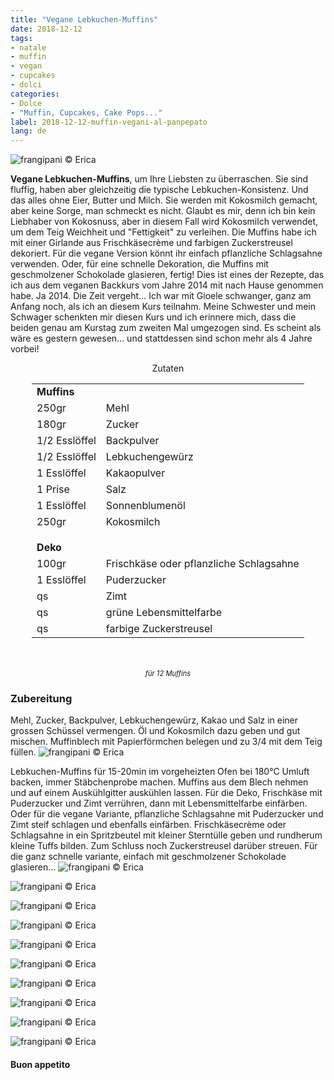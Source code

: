 ```yaml
---
title: "Vegane Lebkuchen-Muffins"
date: 2018-12-12
tags:
- natale
- muffin
- vegan
- cupcakes
- dolci
categories:
- Dolce
- "Muffin, Cupcakes, Cake Pops..."
label: 2018-12-12-muffin-vegani-al-panpepato
lang: de
---
```

![](../2018-12-12-muffin-vegani-al-panpepato/header.jpg "frangipani © Erica")

**Vegane Lebkuchen-Muffins**, um Ihre Liebsten zu überraschen. Sie sind fluffig, haben aber gleichzeitig die typische Lebkuchen-Konsistenz. Und das alles ohne Eier, Butter und Milch. Sie werden mit Kokosmilch gemacht, aber keine Sorge, man schmeckt es nicht. Glaubt es mir, denn ich bin kein Liebhaber von Kokosnuss, aber in diesem Fall wird Kokosmilch verwendet, um dem Teig Weichheit und "Fettigkeit" zu verleihen. Die Muffins habe ich mit einer Girlande aus Frischkäsecrème und farbigen Zuckerstreusel dekoriert. Für die vegane Version könnt ihr einfach pflanzliche Schlagsahne verwenden. Oder, für eine schnelle Dekoration, die Muffins mit geschmolzener Schokolade glasieren, fertig! Dies ist eines der Rezepte, das ich aus dem veganen Backkurs vom Jahre 2014 mit nach Hause genommen habe. Ja 2014. Die Zeit vergeht... Ich war mit Gioele schwanger, ganz am Anfang noch, als ich an diesem Kurs teilnahm. Meine Schwester und mein Schwager schenkten mir diesen Kurs und ich erinnere mich, dass die beiden genau am Kurstag zum zweiten Mal umgezogen sind. Es scheint als wäre es gestern gewesen... und stattdessen sind schon mehr als 4 Jahre vorbei!

<div id="wrapper" style="text-align: center">
  <div id="yourdiv" style="display: inline-block;">
    <div class="ingredients" itemscope itemtype="http://schema.org/Recipe">
      <span itemprop="name" style="display:none;">Vegane Lebkuchen-Muffins</span>
      <span itemprop="recipeCategory" style="display:none;">Süsses</span>
      <img itemprop="image" style="display:none;" class="ignore-gallery-item" src="../2018-12-12-muffin-vegani-al-panpepato/header.jpeg"/>
      <span itemprop="author" style="display:none;">Erica Raiano</span>
      <span itemprop="description" style="display:none;">Vegane Lebkuchen-Muffins, um Ihre Liebsten zu überraschen. Sie sind fluffig, haben aber gleichzeitig die typische Lebkuchen-Konsistenz.</span>
      <div class="ingredients-title">Zutaten</div>
      <table>
        <tbody>
          <tr>
            <td colspan="2"><b>Muffins</b></td>
          </tr>
          <tr itemprop="recipeIngredient">
            <td>250gr</td>
            <td>Mehl</td>
          </tr>
          <tr itemprop="recipeIngredient">
            <td>180gr</td>
            <td>Zucker</td>
          </tr>
          <tr itemprop="recipeIngredient">
            <td>1/2 Esslöffel</td>
            <td>Backpulver</td>
          </tr>
          <tr itemprop="recipeIngredient">
            <td>1/2 Esslöffel</td>
            <td>Lebkuchengewürz</td>
          </tr>
          <tr itemprop="recipeIngredient">
            <td>1 Esslöffel</td>
            <td>Kakaopulver</td>
          </tr>
          <tr itemprop="recipeIngredient">
            <td>1 Prise</td>
            <td>Salz</td>
          </tr>
          <tr itemprop="recipeIngredient">
            <td>1 Esslöffel</td>
            <td>Sonnenblumenöl</td>
          </tr>
          <tr itemprop="recipeIngredient">
            <td>250gr</td>
            <td>Kokosmilch</td>
          </tr>
          <tr style="height: 15px;"></tr>
          <tr>          
            <td colspan="2"><b>Deko</b></td>
          </tr>
          <tr itemprop="recipeIngredient">
            <td>100gr</td>
            <td>Frischkäse oder pflanzliche Schlagsahne</td>
          </tr>
          <tr itemprop="recipeIngredient">
            <td>1 Esslöffel</td>
            <td>Puderzucker</td>
          </tr>
          <tr itemprop="recipeIngredient">
            <td>qs</td>
            <td>Zimt</td>
          </tr>
          <tr itemprop="recipeIngredient">
            <td>qs</td>
            <td>grüne Lebensmittelfarbe</td>
          </tr>
          <tr itemprop="recipeIngredient">
            <td>qs</td>
            <td>farbige Zuckerstreusel</td>
          </tr>
        </tbody>
      </table>
      <br></br>
      <i class="pull-right" style="font-size: 80%;">für 12 Muffins</i>
    </div>
  </div>
</div>


<h3>
  <font color="grey">
    <i class="fa-solid fa-gears"></i>
  </font> Zubereitung
</h3>

Mehl, Zucker, Backpulver, Lebkuchengewürz, Kakao und Salz in einer grossen Schüssel vermengen. Öl und Kokosmilch dazu geben und gut mischen. Muffinblech mit Papierförmchen belegen und zu 3/4 mit dem Teig füllen.
![](../2018-12-12-muffin-vegani-al-panpepato/teglia.jpg "frangipani © Erica")

Lebkuchen-Muffins für 15-20min im vorgeheizten Ofen bei 180°C Umluft backen, immer Stäbchenprobe machen. Muffins aus dem Blech nehmen und auf einem Auskühlgitter auskühlen lassen. Für die Deko, Frischkäse mit Puderzucker und Zimt verrühren, dann mit Lebensmittelfarbe einfärben. Oder für die vegane Variante, pflanzliche Schlagsahne mit Puderzucker und Zimt steif schlagen und ebenfalls einfärben. Frischkäsecrème oder Schlagsahne in ein Spritzbeutel mit kleiner Sterntülle geben und rundherum kleine Tuffs bilden. Zum Schluss noch Zuckerstreusel darüber streuen. Für die ganz schnelle variante, einfach mit geschmolzener Schokolade glasieren...
![](../2018-12-12-muffin-vegani-al-panpepato/risultato1.jpg "frangipani © Erica")

![](../2018-12-12-muffin-vegani-al-panpepato/risultato2.jpg "frangipani © Erica")

![](../2018-12-12-muffin-vegani-al-panpepato/risultato3.jpg "frangipani © Erica")

![](../2018-12-12-muffin-vegani-al-panpepato/risultato4.jpg "frangipani © Erica")

![](../2018-12-12-muffin-vegani-al-panpepato/risultato5.jpg "frangipani © Erica")

![](../2018-12-12-muffin-vegani-al-panpepato/risultato6.jpg "frangipani © Erica")

![](../2018-12-12-muffin-vegani-al-panpepato/risultato7.jpg "frangipani © Erica")

![](../2018-12-12-muffin-vegani-al-panpepato/risultato8.jpg "frangipani © Erica")

![](../2018-12-12-muffin-vegani-al-panpepato/risultato9.jpg "frangipani © Erica")

![](../2018-12-12-muffin-vegani-al-panpepato/risultato10.jpg "frangipani © Erica")

<h4>Buon appetito
  <font color="red">
    <i class="fa-regular fa-face-smile"></i>
  </font>
</h4>

